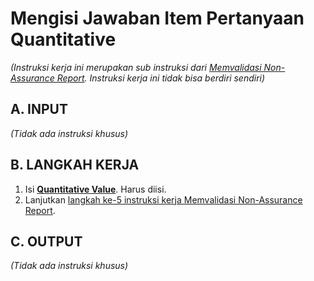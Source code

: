 # Mengisi Jawaban Item Pertanyaan Quantitative

*(Instruksi kerja ini merupakan sub instruksi dari [Memvalidasi Non-Assurance Report](./memvalidasi.md). Instruksi kerja ini tidak bisa berdiri sendiri)*

## A. INPUT

*(Tidak ada instruksi khusus)*

## B. LANGKAH KERJA

1. Isi **[Quantitative Value](./penjelasan.md#field-quantitative-value)**. Harus diisi.
2. Lanjutkan [langkah ke-5 instruksi kerja Memvalidasi Non-Assurance Report](./memvalidasi.md#l5).

## C. OUTPUT

*(Tidak ada instruksi khusus)*
